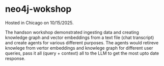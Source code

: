# neo4j-wokshop
Hosted in Chicago on 10/15/2025.

The handson workshop demonstrated ingesting data and creating knowledge graph and vector embeddings from a text file (chat transcript) and create agents for various different purposes. The agents would retireve knowlege from vertor embeddings and knowlege graph for different user queries, pass it all (query + context) all to the LLM to get the most upto date response.



